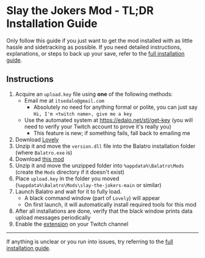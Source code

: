 # Slay the Jokers Mod - TL;DR Installation Guide

Only follow this guide if you just want to get the mod installed with as little hassle and sidetracking as possible.
If you need detailed instructions, explanations, or steps to back up your save, refer to the [full installation guide](../INSTALL.md).

## Instructions

1. Acquire an `upload.key` file using **one** of the following methods:
    - Email me at `itsedalo@gmail.com`
        - Absolutely no need for anything formal or polite, you can just say `Hi, I'm <twitch name>, give me a key`
    - Use the automated system at https://edalo.net/stj/get-key (you will need to verify your Twitch account to prove it's really you)
        - This feature is new; if something fails, fall back to emailing me
4. Download [Lovely](https://www.github.com/ethangreen-dev/lovely-injector/releases/tag/v0.7.1) 
5. Unzip it and move the `version.dll` file into the Balatro installation folder (where `Balatro.exe` is)
6. Download [this mod](https://github.com/its-edalo/slay-the-jokers/archive/main.zip)
7. Unzip it and move the unzipped folder into `%appdata%\Balatro\Mods` (create the `Mods` directory if it doesn't exist)
8. Place `upload.key` in the folder you moved (`%appdata%\Balatro\Mods\slay-the-jokers-main` or similar)
9. Launch Balatro and wait for it to fully load.  
    - A black command window (part of `Lovely`) will appear
    - On first launch, it will automatically install required tools for this mod
10. After all installations are done, verify that the black window prints data upload messages periodically
11. Enable the [extension](https://dashboard.twitch.tv/extensions/iaofk5k6d87u31z9uy2joje2fwn347) on your Twitch channel

---

If anything is unclear or you run into issues, try referring to the [full installation guide](../INSTALL.md). 
